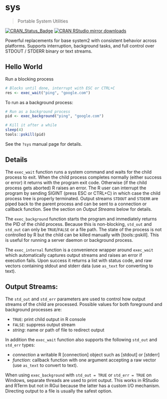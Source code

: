 # sys

> Portable System Utilities

[![CRAN_Status_Badge](http://www.r-pkg.org/badges/version/sys)](https://cran.r-project.org/package=sys)
[![CRAN RStudio mirror downloads](http://cranlogs.r-pkg.org/badges/sys)](https://cran.r-project.org/package=sys)

Powerful replacements for base system2 with consistent behavior across
platforms. Supports interruption, background tasks, and full control over
STDOUT / STDERR binary or text streams.

## Hello World

Run a blocking process

```r
# Blocks until done, interrupt with ESC or CTRL+C
res <- exec_wait("ping", "google.com")
```

To run as a background process:

```r
# Run as a background process
pid <- exec_background("ping", "google.com")

# Kill it after a while
sleep(4)
tools::pskill(pid)
```

See the `?sys` manual page for details.

## Details

The `exec_wait` function runs a system command and waits for the child process
to exit. When the child process completes normally (either success or error) it
returns with the program exit code. Otherwise (if the child process gets aborted)
R raises an error. The R user can interrupt the program by sending SIGINT (press
ESC or CTRL+C) in which case the child process tree is properly terminated.
Output streams `STDOUT` and `STDERR` are piped back to the parent process and can
be sent to a connection or callback function. See the section on *Output Streams*
below for details.

The `exec_background` function starts the program and immediately returns the
PID of the child process. Because this is non-blocking, `std_out` and `std_out`
can only be `TRUE`/`FALSE` or a file path. The state of the process is not
controlled by R but the child can be killed manually with [tools::pskill]. This
is useful for running a server daemon or background process.

The `exec_internal` function is a convenience wrapper around `exec_wait` which
automatically captures output streams and raises an error if execution fails.
Upon success it returns a list with status code, and raw vectors containing
stdout and stderr data (use `as_text` for converting to text).

## Output Streams:

The `std_out` and `std_err` parameters are used to control how output streams
of the child are processed. Possible values for both foreground and background
processes are:

 - `TRUE`: print child output in R console
 - `FALSE`: suppress output stream
 - *string*: name or path of file to redirect output

In addition the `exec_wait` function also supports the following `std_out` and `std_err`
types:

 - *connection* a writable R [connection] object such as [stdout] or [stderr]
 - *function*: callback function with one argument accepting a raw vector (use
 `as_text` to convert to text).

When using `exec_background` with `std_out = TRUE` or `std_err = TRUE` on Windows,
separate threads are used to print output. This works in RStudio and RTerm but
not in RGui because the latter has a custom I/O mechanism. Directing output to a
file is usually the safest option.
